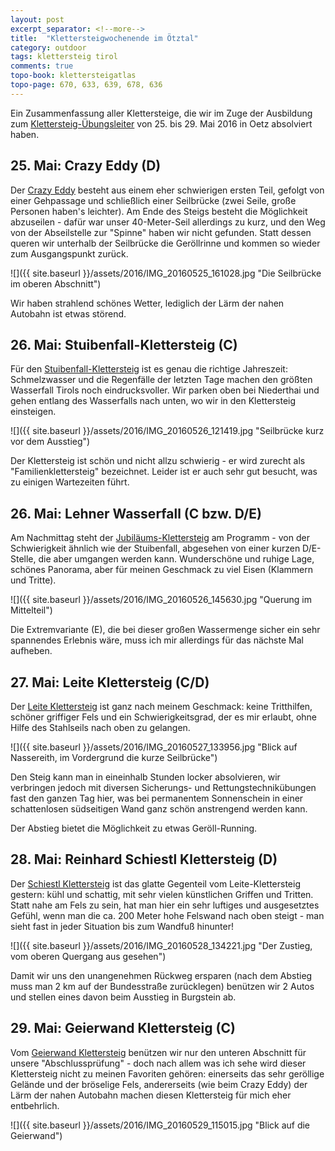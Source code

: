 ```yaml
---
layout: post
excerpt_separator: <!--more-->
title:  "Klettersteigwochenende im Ötztal"
category: outdoor
tags: klettersteig tirol
comments: true
topo-book: klettersteigatlas
topo-page: 670, 633, 639, 678, 636 
---
```

Ein Zusammenfassung aller Klettersteige, die wir im Zuge der Ausbildung zum [Klettersteig-Übungsleiter](https://www.alpenverein.at/akademie/fuehren-und-leiten/uebungsleiter/klettersteig/index.php) von 25. bis 29. Mai 2016 in Oetz absolviert haben.

<!--more-->

## 25. Mai: Crazy Eddy (D)

Der [Crazy Eddy](http://www.bergsteigen.com/klettersteig/tirol/wetterstein-gebirge-und-mieminger-kette/crazy-eddy-klettersteig) besteht aus einem eher schwierigen ersten Teil, gefolgt von einer Gehpassage und schließlich einer Seilbrücke (zwei Seile, große Personen haben's leichter). Am Ende des Steigs besteht die Möglichkeit abzuseilen - dafür war unser 40-Meter-Seil allerdings zu kurz, und den Weg von der Abseilstelle zur "Spinne" haben wir nicht gefunden. Statt dessen queren wir unterhalb der Seilbrücke die Geröllrinne und kommen so wieder zum Ausgangspunkt zurück.

![]({{ site.baseurl }}/assets/2016/IMG_20160525_161028.jpg "Die Seilbrücke im oberen Abschnitt")

Wir haben strahlend schönes Wetter, lediglich der Lärm der nahen Autobahn ist etwas störend.


## 26. Mai: Stuibenfall-Klettersteig (C)

Für den [Stuibenfall-Klettersteig](http://www.bergsteigen.com/klettersteig/tirol/stubaier-alpen/klettersteig-stuibenfall-oetztal) ist es genau die richtige Jahreszeit: Schmelzwasser und die Regenfälle der letzten Tage machen den größten Wasserfall Tirols noch eindrucksvoller.
Wir parken oben bei Niederthai und gehen entlang des Wasserfalls nach unten, wo wir in den Klettersteig einsteigen.

![]({{ site.baseurl }}/assets/2016/IMG_20160526_121419.jpg "Seilbrücke kurz vor dem Ausstieg")

Der Klettersteig ist schön und nicht allzu schwierig - er wird zurecht als "Familienklettersteig" bezeichnet. Leider ist er auch sehr gut besucht, was zu einigen Wartezeiten führt.

## 26. Mai: Lehner Wasserfall (C bzw. D/E)

Am Nachmittag steht der [Jubiläums-Klettersteig](http://www.bergsteigen.com/klettersteig/tirol/oetztaler-alpen/jubilaeums-klettersteig-lehner-wasserfall) am Programm - von der Schwierigkeit ähnlich wie der Stuibenfall, abgesehen von einer kurzen D/E-Stelle, die aber umgangen werden kann. Wunderschöne und ruhige Lage, schönes Panorama, aber für meinen Geschmack zu viel Eisen (Klammern und Tritte). 

![]({{ site.baseurl }}/assets/2016/IMG_20160526_145630.jpg "Querung im Mittelteil")

Die Extremvariante (E), die bei dieser großen Wassermenge sicher ein sehr spannendes Erlebnis wäre, muss ich mir allerdings für das nächste Mal aufheben.

## 27. Mai: Leite Klettersteig (C/D)

Der [Leite Klettersteig](http://www.bergsteigen.com/klettersteig/tirol/wetterstein-gebirge-und-mieminger-kette/leite-klettersteig) ist ganz nach meinem Geschmack: keine Tritthilfen, schöner griffiger Fels und ein Schwierigkeitsgrad, der es mir erlaubt, ohne Hilfe des Stahlseils nach oben zu gelangen.

![]({{ site.baseurl }}/assets/2016/IMG_20160527_133956.jpg "Blick auf Nassereith, im Vordergrund die kurze Seilbrücke")

Den Steig kann man in eineinhalb Stunden locker absolvieren, wir verbringen jedoch mit diversen Sicherungs- und Rettungstechnikübungen fast den ganzen Tag hier, was bei permanentem Sonnenschein in einer schattenlosen südseitigen Wand ganz schön anstrengend werden kann.

Der Abstieg bietet die Möglichkeit zu etwas Geröll-Running.

## 28. Mai: Reinhard Schiestl Klettersteig (D)

Der [Schiestl Klettersteig](http://www.bergsteigen.com/klettersteig/tirol/stubaier-alpen/reinhard-schiestl-klettersteig) ist das glatte Gegenteil vom Leite-Klettersteig gestern: kühl und schattig, mit sehr vielen künstlichen Griffen und Tritten. Statt nahe am Fels zu sein, hat man hier ein sehr luftiges und ausgesetztes Gefühl, wenn man die ca. 200 Meter hohe Felswand nach oben steigt - man sieht fast in jeder Situation bis zum Wandfuß hinunter!

![]({{ site.baseurl }}/assets/2016/IMG_20160528_134221.jpg "Der Zustieg, vom oberen Quergang aus gesehen")

Damit wir uns den unangenehmen Rückweg ersparen (nach dem Abstieg muss man 2 km auf der Bundesstraße zurücklegen) benützen wir 2 Autos und stellen eines davon beim Ausstieg in Burgstein ab.

## 29. Mai: Geierwand Klettersteig (C)

Vom [Geierwand Klettersteig](http://www.bergsteigen.com/klettersteig/tirol/wetterstein-gebirge-und-mieminger-kette/geierwand-klettersteig) benützen wir nur den unteren Abschnitt für unsere "Abschlussprüfung" - doch nach allem was ich sehe wird dieser Klettersteig nicht zu meinen Favoriten gehören: einerseits das sehr geröllige Gelände und der bröselige Fels, andererseits (wie beim Crazy Eddy) der Lärm der nahen Autobahn machen diesen Klettersteig für mich eher entbehrlich.

![]({{ site.baseurl }}/assets/2016/IMG_20160529_115015.jpg "Blick auf die Geierwand")

